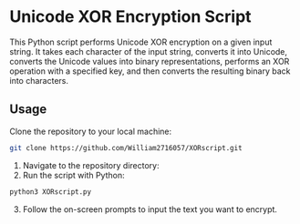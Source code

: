 # Unicode XOR Encryption Script
This Python script performs Unicode XOR encryption on a given input string. It takes each character of the input string, converts it into Unicode, converts the Unicode values into binary representations, performs an XOR operation with a specified key, and then converts the resulting binary back into characters.

## Usage
Clone the repository to your local machine:
``` bash
git clone https://github.com/William2716057/XORscript.git
```
1. Navigate to the repository directory:
2. Run the script with Python:
``` bash
python3 XORscript.py
```
3. Follow the on-screen prompts to input the text you want to encrypt.
